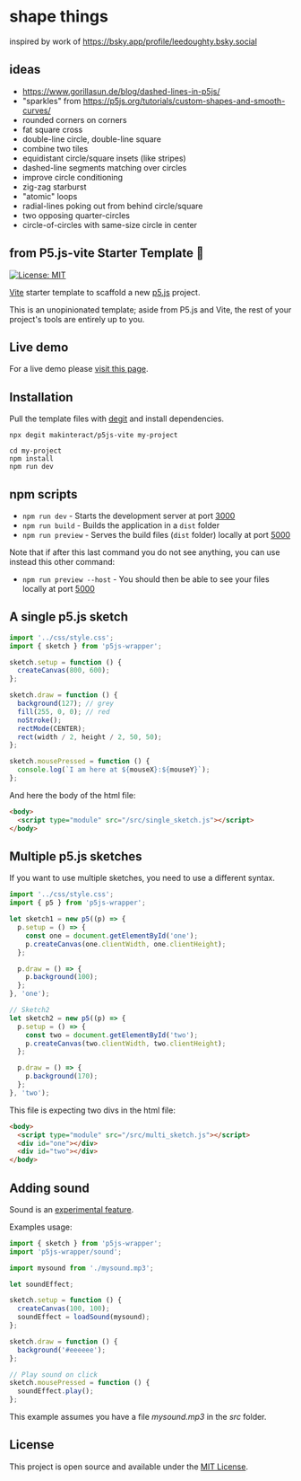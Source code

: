 # shape things

inspired by work of https://bsky.app/profile/leedoughty.bsky.social


## ideas

- https://www.gorillasun.de/blog/dashed-lines-in-p5js/
- "sparkles" from https://p5js.org/tutorials/custom-shapes-and-smooth-curves/
- rounded corners on corners
- fat square cross
- double-line circle, double-line square
- combine two tiles
- equidistant circle/square insets (like stripes)
- dashed-line segments matching over circles
- improve circle conditioning
- zig-zag starburst
- "atomic" loops
- radial-lines poking out from behind circle/square
- two opposing quarter-circles
- circle-of-circles with same-size circle in center


## from P5.js-vite Starter Template 🚀

[![License: MIT](https://img.shields.io/badge/License-MIT-blue.svg)](https://opensource.org/licenses/MIT)

[Vite](https://vitejs.dev/) starter template to scaffold a new [p5.js](https://p5js.org) project.

This is an unopinionated template; aside from P5.js and Vite, the rest of your project's tools are entirely up to you.

## Live demo

For a live demo please [visit this page](https://p5js-vite-demo.surge.sh).

## Installation

Pull the template files with [degit](https://github.com/Rich-Harris/degit) and install dependencies.

```
npx degit makinteract/p5js-vite my-project

cd my-project
npm install
npm run dev
```

## npm scripts

- `npm run dev` - Starts the development server at port [3000](http://localhost:3000/)
- `npm run build` - Builds the application in a `dist` folder
- `npm run preview` - Serves the build files (`dist` folder) locally at port [5000](http://localhost:3000/)

Note that if after this last command you do not see anything, you can use instead this other command:

- `npm run preview --host` - You should then be able to see your files locally at port [5000](http://localhost:3000/)

## A single p5.js sketch

```js
import '../css/style.css';
import { sketch } from 'p5js-wrapper';

sketch.setup = function () {
  createCanvas(800, 600);
};

sketch.draw = function () {
  background(127); // grey
  fill(255, 0, 0); // red
  noStroke();
  rectMode(CENTER);
  rect(width / 2, height / 2, 50, 50);
};

sketch.mousePressed = function () {
  console.log(`I am here at ${mouseX}:${mouseY}`);
};
```

And here the body of the html file:

```html
<body>
  <script type="module" src="/src/single_sketch.js"></script>
</body>
```

## Multiple p5.js sketches

If you want to use multiple sketches, you need to use a different syntax.

```js
import '../css/style.css';
import { p5 } from 'p5js-wrapper';

let sketch1 = new p5((p) => {
  p.setup = () => {
    const one = document.getElementById('one');
    p.createCanvas(one.clientWidth, one.clientHeight);
  };

  p.draw = () => {
    p.background(100);
  };
}, 'one');

// Sketch2
let sketch2 = new p5((p) => {
  p.setup = () => {
    const two = document.getElementById('two');
    p.createCanvas(two.clientWidth, two.clientHeight);
  };

  p.draw = () => {
    p.background(170);
  };
}, 'two');
```

This file is expecting two divs in the html file:

```html
<body>
  <script type="module" src="/src/multi_sketch.js"></script>
  <div id="one"></div>
  <div id="two"></div>
</body>
```

## Adding sound

Sound is an [experimental feature](https://github.com/makinteract/p5js-wrapper/blob/main/README_SOUND.md).

Examples usage:

```js
import { sketch } from 'p5js-wrapper';
import 'p5js-wrapper/sound';

import mysound from './mysound.mp3';

let soundEffect;

sketch.setup = function () {
  createCanvas(100, 100);
  soundEffect = loadSound(mysound);
};

sketch.draw = function () {
  background('#eeeeee');
};

// Play sound on click
sketch.mousePressed = function () {
  soundEffect.play();
};
```

This example assumes you have a file _mysound.mp3_ in the _src_ folder.

## License

This project is open source and available under the [MIT License](LICENSE).
